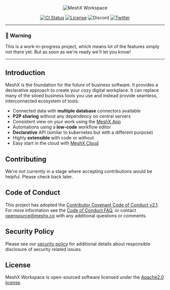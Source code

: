 <!-- Header -->
<p align="center"><img src="docs/images/meshx-workspace-header.png" alt="MeshX Workspace"></p>

<!-- Badges -->
<p align="center">
    <a href="https://github.com/meshx-org/meshx/actions/workflows/ci.yaml"><img src="https://github.com/meshx-org/meshx/actions/workflows/ci.yaml/badge.svg?branch=main" alt="CI Status"></a>
    <a href="https://packagist.org/packages/laravel/cashier"><img src="https://img.shields.io/github/license/meshx-org/meshx?color=blue" alt="License"></a>
    <img alt="Discord" src="https://img.shields.io/discord/674675845423562762?label=Discord&logo=discord&style=social">
    <a href="#"><img src="https://img.shields.io/twitter/follow/meshxhq?style=social" alt="Twitter"></a>
</p>

---

### 🚧 Warning
This is a work-in-progress project, which means lot of the features simply not there yet. But as soon as we're ready we'll let you know!

---

## Introduction

MeshX is the foundation for the future of business software. It provides a declarative approach to create your cozy digital workplace. It can replace many of the siloed business tools you use and instead provide seamless, interconnected ecosystem of tools. 

- Connected data with **multiple database** connectors available
- **P2P sharing** without any dependency on central servers
- Consistent view on your work using the [MeshX App][app-link]
- Automations using a **low-code** workflow editor
- **Declarative** API (similar to kubernetes but with a different purpose)
- Highly **extensible** with code or without
- Easy start in the cloud with [MeshX Cloud][cloud-link]

<!--
## Contributing
Thank you for considering contributing to MeshX! You can read the contribution guide [here](.github/CONTRIBUTING.md).
-->

## Contributing
We're not currently in a stage where accepting contributions would be helpful. Please check back later.

## Code of Conduct

This project has adopted the [Contributor Covenant Code of Conduct v2.1](CODE_OF_CONDUCT.md). For more information see the [Code of Conduct FAQ](https://www.contributor-covenant.org/faq), or contact [opensource@meshx.co](mailto:opensource@meshx.co) with any additional questions or comments.

## Security Policy

Please see our [security policy](./SECURITY.md) for additional details about responsible disclosure of security related issues.

## License

MeshX Workspace is open-sourced software licensed under the [Apache2.0 license](LICENSE).


[app-link]: https://meshx.co
[cloud-link]: https://meshx.co
